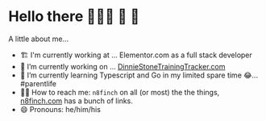 # Hello there 🧔🏻‍♂️ 👋 🤖

A little about me...

- 🏗️ I'm currently working at ... Elementor.com as a full stack developer
- 🔭 I’m currently working on ... [DinnieStoneTrainingTracker.com](https://DinnieStoneTrainingTracker.com)
- 🌱 I’m currently learning Typescript and Go in my limited spare time 😂... #parentlife
- 🤙🏻 How to reach me: `n8finch` on all (or most) the the things, [n8finch.com](https://n8finch.com) has a bunch of links.
- 😄 Pronouns: he/him/his 
